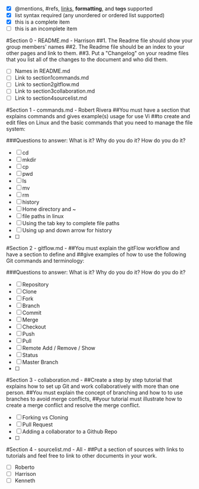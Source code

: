- [x] @mentions, #refs, [links](), **formatting**, and <del>tags</del> supported
- [x] list syntax required (any unordered or ordered list supported)
- [x] this is a complete item
- [ ] this is an incomplete item

#Section 0 - README.md - Harrison
##1. The Readme file should show your group members' names
##2. The Readme file should be an index to your other pages and link to them.
##3. Put a "Changelog" on your readme files that you list all of the changes to the document and who did them.
- [ ] Names in README.md
- [ ] Link to section1commands.md
- [ ] Link to section2gitflow.md
- [ ] Link to section3collaboration.md
- [ ] Link to section4sourcelist.md

#Section 1 - commands.md - Robert Rivera
##You must have a section that explains commands and gives example(s) usage for use Vi
##to create and edit files on Linux and the basic commands that you need to manage the file system:

###Questions to answer: What is it? Why do you do it? How do you do it?
- [ ] cd
- [ ] mkdir
- [ ] cp
- [ ] pwd
- [ ] ls
- [ ] mv
- [ ] rm
- [ ] history
- [ ] Home directory and ~
- [ ] file paths in linux
- [ ] Using the tab key to complete file paths
- [ ] Using up and down arrow for history
- [ ]

#Section 2 - gitflow.md - 
##You must explain the gitFlow workflow and have a section to define and 
##give examples of how to use the following Git commands and terminology:

###Questions to answer: What is it? Why do you do it? How do you do it?
- [ ] Repository
- [ ] Clone
- [ ] Fork
- [ ] Branch
- [ ] Commit
- [ ] Merge
- [ ] Checkout
- [ ] Push
- [ ] Pull
- [ ] Remote Add / Remove / Show
- [ ] Status
- [ ] Master Branch
- [ ]

#Section 3 - collaboration.md - 
##Create a step by step tutorial that explains how to set up Git and work collaboratively with more than one person.
##You must explain the concept of branching and how to to use branches to avoid merge conflicts, 
##your tutorial must illustrate how to create a merge conflict and resolve the merge conflict.   
- [ ] Forking vs Cloning 
- [ ] Pull Request
- [ ] Adding a collaborator to a Github Repo
- [ ]

#Section 4 - sourcelist.md - All -
##Put a section of sources with links to tutorials and feel free to link to other documents in your work.
- [ ] Roberto
- [ ] Harrison
- [ ] Kenneth
